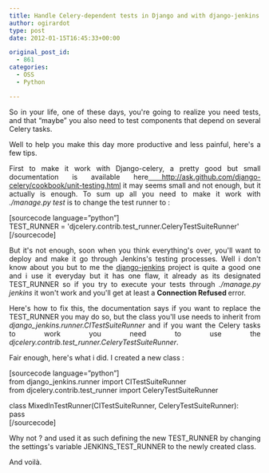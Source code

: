 ```yaml
---
title: Handle Celery-dependent tests in Django and with django-jenkins
author: ogirardot
type: post
date: 2012-01-15T16:45:33+00:00

original_post_id:
  - 861
categories:
  - OSS
  - Python

---
```

<p style="text-align:justify;">
  So in your life, one of these days, you're going to realize you need tests, and that &#8220;maybe&#8221; you also need to test components that depend on several Celery tasks.
</p>
<!--more-->

<p style="text-align:justify;">
  Well to help you make this day more productive and less painful, here's a few tips.
</p>

<p style="text-align:justify;">
  First to make it work with Django-celery, a pretty good but small documentation is available here<a href="http://ask.github.com/django-celery/cookbook/unit-testing.html"> http://ask.github.com/django-celery/cookbook/unit-testing.html</a> it may seems small and not enough, but it actually is enough. To sum up all you need to make it work with <em>./manage.py test </em>is to change the test runner to :
</p>

[sourcecode language=&#8221;python&#8221;]  
TEST\_RUNNER = 'djcelery.contrib.test\_runner.CeleryTestSuiteRunner'  
[/sourcecode]

<p style="text-align:justify;">
  But it's not enough, soon when you think everything's over, you'll want to deploy and make it go through Jenkins's testing processes. Well i don't know about you but to me the <a href="https://github.com/kmmbvnr/django-jenkins">django-jenkins</a> project is quite a good one and i use it everyday but it has one flaw, it already as its designated TEST_RUNNER so if you try to execute your tests through <em>./manage.py jenkins</em> it won't work and you'll get at least a <strong>Connection Refused </strong>error.
</p>

<p style="text-align:justify;">
  Here's how to fix this, the documentation says if you want to replace the TEST_RUNNER you may do so, but the class you'll use needs to inherit from <em>django_jenkins.runner.CITestSuiteRunner </em>and if you want the Celery tasks to work you need to use the <em>djcelery.contrib.test_runner.CeleryTestSuiteRunner</em>.
</p>

<p style="text-align:justify;">
  Fair enough, here's what i did. I created a new class :
</p>

[sourcecode language=&#8221;python&#8221;]  
from django_jenkins.runner import CITestSuiteRunner  
from djcelery.contrib.test_runner import CeleryTestSuiteRunner

class MixedInTestRunner(CITestSuiteRunner, CeleryTestSuiteRunner):  
pass  
[/sourcecode]

<p style="text-align:justify;">
  Why not ? and used it as such defining the new TEST_RUNNER by changing the settings's variable JENKINS_TEST_RUNNER to the newly created class.
</p>

<p style="text-align:justify;">
  And voilà.
</p>